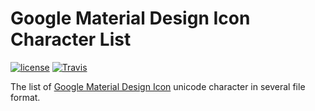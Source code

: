 # Google Material Design Icon Character List
[![license](https://img.shields.io/github/license/gluons/material-design-icon-chars.svg?style=flat-square)](https://github.com/gluons/material-design-icon-chars/blob/master/LICENSE)
[![Travis](https://img.shields.io/travis/gluons/material-design-icon-chars.svg?style=flat-square)](https://travis-ci.org/gluons/material-design-icon-chars)

The list of [Google Material Design Icon](https://design.google.com/icons/) unicode character in several file format.
